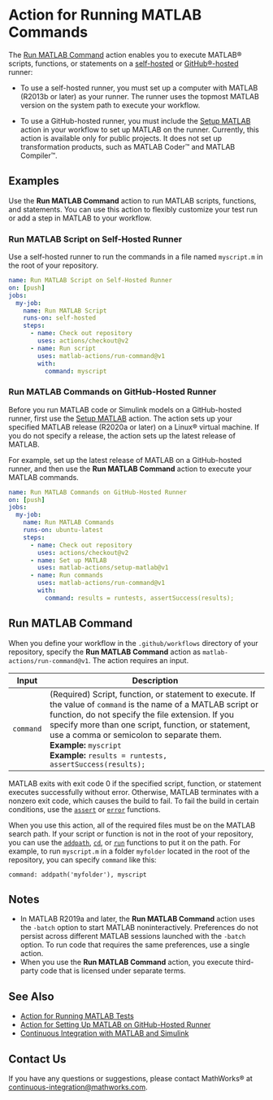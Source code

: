 # Action for Running MATLAB Commands

The [Run MATLAB Command](#run-matlab-command) action enables you to execute MATLAB&reg; scripts, functions, or statements on a [self-hosted](https://docs.github.com/en/free-pro-team@latest/actions/hosting-your-own-runners/about-self-hosted-runners) or [GitHub&reg;-hosted](https://docs.github.com/en/free-pro-team@latest/actions/reference/specifications-for-github-hosted-runners) runner:

- To use a self-hosted runner, you must set up a computer with MATLAB (R2013b or later) as your runner. The runner uses the topmost MATLAB version on the system path to execute your workflow.

- To use a GitHub-hosted runner, you must include the [Setup MATLAB](https://github.com/matlab-actions/setup-matlab/) action in your workflow to set up MATLAB on the runner. Currently, this action is available only for public projects. It does not set up transformation products, such as MATLAB Coder&trade; and MATLAB Compiler&trade;.

## Examples
Use the **Run MATLAB Command** action to run MATLAB scripts, functions, and statements. You can use this action to flexibly customize your test run or add a step in MATLAB to your workflow.

### Run MATLAB Script on Self-Hosted Runner
Use a self-hosted runner to run the commands in a file named `myscript.m` in the root of your repository.

```yaml
name: Run MATLAB Script on Self-Hosted Runner
on: [push]
jobs:
  my-job:
    name: Run MATLAB Script
    runs-on: self-hosted
    steps:
      - name: Check out repository
        uses: actions/checkout@v2
      - name: Run script
        uses: matlab-actions/run-command@v1
        with:
          command: myscript
```

### Run MATLAB Commands on GitHub-Hosted Runner
Before you run MATLAB code or Simulink models on a GitHub-hosted runner, first use the [Setup MATLAB](https://github.com/matlab-actions/setup-matlab/) action. The action sets up your specified MATLAB release (R2020a or later) on a Linux&reg; virtual machine. If you do not specify a release, the action sets up the latest release of MATLAB.

For example, set up the latest release of MATLAB on a GitHub-hosted runner, and then use the **Run MATLAB Command** action to execute your MATLAB commands.

```yaml
name: Run MATLAB Commands on GitHub-Hosted Runner
on: [push]
jobs:
  my-job:
    name: Run MATLAB Commands
    runs-on: ubuntu-latest
    steps:
      - name: Check out repository
        uses: actions/checkout@v2
      - name: Set up MATLAB
        uses: matlab-actions/setup-matlab@v1
      - name: Run commands
        uses: matlab-actions/run-command@v1
        with:
          command: results = runtests, assertSuccess(results);
```

## Run MATLAB Command
When you define your workflow in the `.github/workflows` directory of your repository, specify the **Run MATLAB Command** action as `matlab-actions/run-command@v1`. The action requires an input.

Input                     | Description
------------------------- | ---------------
`command`                 | (Required) Script, function, or statement to execute. If the value of `command` is the name of a MATLAB script or function, do not specify the file extension. If you specify more than one script, function, or statement, use a comma or semicolon to separate them.<br/>**Example:** `myscript`<br/>**Example:** `results = runtests, assertSuccess(results);`

MATLAB exits with exit code 0 if the specified script, function, or statement executes successfully without error. Otherwise, MATLAB terminates with a nonzero exit code, which causes the build to fail. To fail the build in certain conditions, use the [`assert`](https://www.mathworks.com/help/matlab/ref/assert.html) or [`error`](https://www.mathworks.com/help/matlab/ref/error.html) functions.

When you use this action, all of the required files must be on the MATLAB search path. If your script or function is not in the root of your repository, you can use the [`addpath`](https://www.mathworks.com/help/matlab/ref/addpath.html), [`cd`](https://www.mathworks.com/help/matlab/ref/cd.html), or [`run`](https://www.mathworks.com/help/matlab/ref/run.html) functions to put it on the path. For example, to run `myscript.m` in a folder `myfolder` located in the root of the repository, you can specify `command` like this:

`command: addpath('myfolder'), myscript`

## Notes
* In MATLAB R2019a and later, the **Run MATLAB Command** action uses  the `-batch` option to start MATLAB noninteractively. Preferences do not persist across different MATLAB sessions launched with the `-batch` option. To run code that requires  the same preferences, use a single action.
* When you use the **Run MATLAB Command** action, you execute third-party code that is licensed under separate terms.

## See Also
- [Action for Running MATLAB Tests](https://github.com/matlab-actions/run-tests/)
- [Action for Setting Up MATLAB on GitHub-Hosted Runner](https://github.com/matlab-actions/setup-matlab/)
- [Continuous Integration with MATLAB and Simulink](https://www.mathworks.com/solutions/continuous-integration.html)

## Contact Us
If you have any questions or suggestions, please contact MathWorks&reg; at [continuous-integration@mathworks.com](mailto:continuous-integration@mathworks.com).
